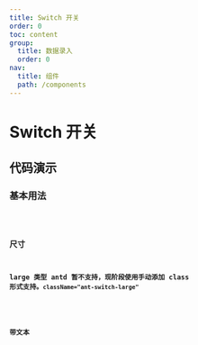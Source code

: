 ```yaml
---
title: Switch 开关
order: 0
toc: content
group:
  title: 数据录入
  order: 0
nav:
  title: 组件
  path: /components
---
```


# Switch 开关

## 代码演示

### 基本用法

<code src="./demos/basic.tsx" />

### 尺寸

**large 类型 antd 暂不支持，现阶段使用手动添加 class 形式支持。`className="ant-switch-large"`**

<code src="./demos/size.tsx" />

### 带文本

<code src="./demos/text.tsx" />



